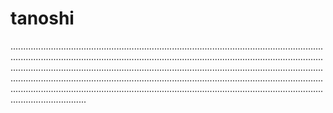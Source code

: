 # tanoshi
..........................................................................................................................................................................................................................................................................................................................................................................................................................................................................................................................................................................................................................................................................